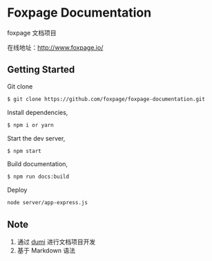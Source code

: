 # Foxpage Documentation

foxpage 文档项目

在线地址：http://www.foxpage.io/

## Getting Started

Git clone

```bash
$ git clone https://github.com/foxpage/foxpage-documentation.git
```

Install dependencies,

```bash
$ npm i or yarn
```

Start the dev server,

```bash
$ npm start
```

Build documentation,

```bash
$ npm run docs:build
```

Deploy

```bash
node server/app-express.js
```

## Note

1. 通过 [dumi](https://d.umijs.org/zh-CN/guide) 进行文档项目开发
2. 基于 Markdown 语法
